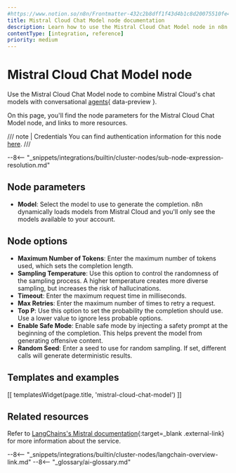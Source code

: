 ```yaml
---
#https://www.notion.so/n8n/Frontmatter-432c2b8dff1f43d4b1c8d20075510fe4
title: Mistral Cloud Chat Model node documentation
description: Learn how to use the Mistral Cloud Chat Model node in n8n. Follow technical documentation to integrate Mistral Cloud Chat Model node into your workflows.
contentType: [integration, reference]
priority: medium
---
```


# Mistral Cloud Chat Model node

Use the Mistral Cloud Chat Model node to combine Mistral Cloud's chat models with conversational [agents](/glossary.md#ai-agent){ data-preview }.

On this page, you'll find the node parameters for the Mistral Cloud Chat Model node, and links to more resources.

/// note | Credentials
You can find authentication information for this node [here](/integrations/builtin/credentials/mistral.md).
///

--8<-- "_snippets/integrations/builtin/cluster-nodes/sub-node-expression-resolution.md"

## Node parameters

* **Model**: Select the model to use to generate the completion. n8n dynamically loads models from Mistral Cloud and you'll only see the models available to your account.

## Node options

* **Maximum Number of Tokens**: Enter the maximum number of tokens used, which sets the completion length.
* **Sampling Temperature**: Use this option to control the randomness of the sampling process. A higher temperature creates more diverse sampling, but increases the risk of hallucinations.
* **Timeout**: Enter the maximum request time in milliseconds.
* **Max Retries**: Enter the maximum number of times to retry a request.
* **Top P**: Use this option to set the probability the completion should use. Use a lower value to ignore less probable options. 
* **Enable Safe Mode**: Enable safe mode by injecting a safety prompt at the beginning of the completion. This helps prevent the model from generating offensive content.
* **Random Seed**: Enter a seed to use for random sampling. If set, different calls will generate deterministic results.

## Templates and examples

<!-- see https://www.notion.so/n8n/Pull-in-templates-for-the-integrations-pages-37c716837b804d30a33b47475f6e3780 -->
[[ templatesWidget(page.title, 'mistral-cloud-chat-model') ]]

## Related resources

Refer to [LangChains's Mistral documentation](https://js.langchain.com/docs/integrations/chat/mistral){:target=_blank .external-link} for more information about the service.

--8<-- "_snippets/integrations/builtin/cluster-nodes/langchain-overview-link.md"
--8<-- "_glossary/ai-glossary.md"
